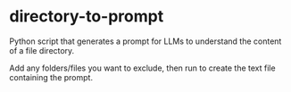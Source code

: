 # directory-to-prompt
Python script that generates a prompt for LLMs to understand the content of a file directory.


Add any folders/files you want to exclude, then run to create the text file containing the prompt.
